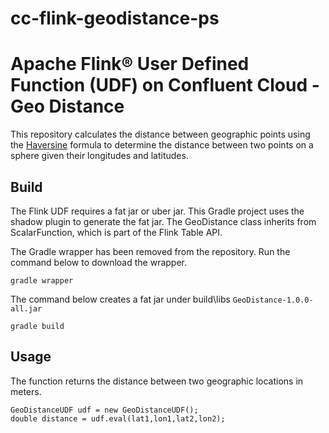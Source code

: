 # cc-flink-geodistance-ps
# Apache Flink® User Defined Function (UDF) on Confluent Cloud - Geo Distance
This repository calculates the distance between geographic points using the [Haversine](https://www.igismap.com/haversine-formula-calculate-geographic-distance-earth/) formula to determine the distance between two points on a sphere given their longitudes and latitudes.

## Build
The Flink UDF requires a fat jar or uber jar. This Gradle project uses the shadow plugin to generate the fat jar. The GeoDistance class inherits from ScalarFunction, which is part of the Flink Table API.

The Gradle wrapper has been removed from the repository. Run the command below to download the wrapper.
````
gradle wrapper
````
The command below creates a fat jar under build\libs `GeoDistance-1.0.0-all.jar`
````
gradle build
````
## Usage
The function returns the distance between two geographic locations in meters.
````
GeoDistanceUDF udf = new GeoDistanceUDF();
double distance = udf.eval(lat1,lon1,lat2,lon2);
````